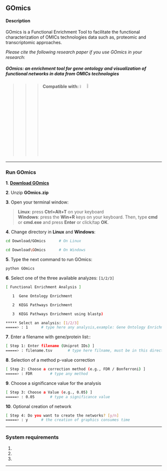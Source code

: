 ## GOmics
#### Description
GOmics is a Functional Enrichment Tool to facilitate the functional characterization of OMICs technologies data such as, proteomic and transcriptomic approaches.

_Please cite the following research paper if you use GOmics in your research_:

##### GOmics: an enrichment tool for gene ontology and visualization of functional networks in data from OMICs technologies

>>>#### Compatible with: <img src="https://upload.wikimedia.org/wikipedia/commons/thumb/b/b0/NewTux.svg/300px-NewTux.svg.png" width = 5%> <img src="https://upload.wikimedia.org/wikipedia/sr/thumb/1/14/Windows_logo_-_2006.svg/644px-Windows_logo_-_2006.svg.png" width = 6%>
<hr />

### Run GOmics

**1**. [**Download GOmics**](https://github.com/bioinfproject/bioinfo/blob/master/GOmics.zip?raw=true)

**2**. Unzip **GOmics.zip**

**3**. Open your terminal window:
>**Linux**: press **Ctrl+Alt+T** on your keyboard<br>
>**Windows**: press the **Win+R** keys on your keyboard. Then, type **cmd** or **cmd.exe** and press **Enter** or click/tap **OK**.<br>

**4**. Change directory in **Linux** and **Windows**:
```bash 
cd Download/GOmics      # On Linux
```
```bash 
cd Download\GOmics      # On Windows
```
**5**. Type the next command to run GOmics:
```bash 
python GOmics
```
**6**. Select one of the three available analyzes: `[1/2/3]`
```bash
[ Functional Enrichment Analysis ]

   1  Gene Ontology Enrichment

   2  KEGG Pathways Enrichment

   3  KEGG Pathways Enrichment using blastp)

***** Select an analysis: [1/2/3]
=====> : 1      # type here any analysis,example: Gene Ontology Enrichment
```
**7**. Enter a filename with gene/protein list::
```bash
[ Step 1: Enter filename (Uniprot IDs) ]
=====> : filename.tsv       # type here filname, must be in this directory
```
**8**. Selection of a method p-value correction
```bash
[ Step 2: Choose a correction method (e.g., FDR / Bonferroni) ]
=====> : FDR        # type any method
```
**9**. Choose a significance value for the analysis
```bash
[ Step 3: Choose a Value (e.g., 0.05) ]
=====> : 0.05       # type a significance value
```
**10**. Optional creation of network
```bash
[ Step 4: Do you want to create the networks? [y/n]
=====> : y      # the creation of graphics consumes time
```
<hr />

### **System requirements**
1.
2.
3.
<hr />
